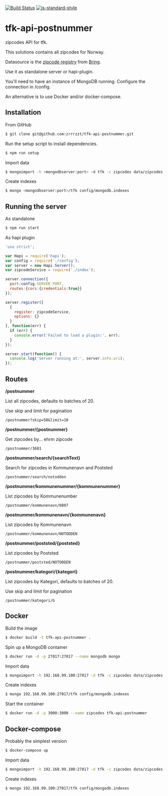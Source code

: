 [![Build Status](https://travis-ci.org/zrrrzzt/tfk-api-postnummer.svg?branch=master)](https://travis-ci.org/zrrrzzt/tfk-api-postnummer)
[![js-standard-style](https://img.shields.io/badge/code%20style-standard-brightgreen.svg?style=flat)](https://github.com/feross/standard)
# tfk-api-postnummer
zipcodes API for tfk.

This solutions contains all zipcodes for Norway.

Datasource is the [zipcode registry]('http://www.bring.no/radgivning/sende-noe/adressetjenester/postnummer/_attachment/615732?_download=true&_ts=148c63b0dc0') from [Bring]('http://www.bring.no/').

Use it as standalone server or hapi-plugin.

You'll need to have an instance of MongoDB running. Configure the connection in /config.

An alternative is to use Docker and/or docker-compose.

## Installation

From GitHub

```sh
$ git clone git@github.com:zrrrzzt/tfk-api-postnummer.git
```

Run the setup script to install dependencies.

```sh
$ npm run setup
```

Import data
```sh
$ mongoimport -h <mongodbserver:port> -d tfk -c zipcodes data/zipcodes.json --jsonArray
```

Create indexes
```sh
$ mongo <mongodbserver:port>/tfk config/mongodb.indexes
```

## Running the server

As standalone

```sh
$ npm run start
```

As hapi plugin

```javascript
'use strict';

var Hapi = require('hapi');
var config = require('./config');
var server = new Hapi.Server();
var zipcodeService = require('./index');

server.connection({
  port:config.SERVER_PORT,
  routes:{cors:{credentials:true}}
});

server.register([
  {
    register: zipcodeService,
    options: {}
  }
], function(err) {
  if (err) {
    console.error('Failed to load a plugin:', err);
  }
});

server.start(function() {
  console.log('Server running at:', server.info.uri);
});
```

## Routes

**/postnummer**

List all zipcodes, defaults to batches of 20.

Use skip and limit for pagination

```
/postnummer?skip=50&limit=10
```

**/postnummer/{postnummer}**

Get zipcodes by... ehrm zipcode

```
/postnummer/3681
```

**/postnummer/search/{searchText}**

Search for zipcodes in Kommunenavn and Poststed

```
/postnummer/search/notodden
```

**/postnummer/kommunenummer/{kommunenummer}**

List zipcodes by Kommunenumber

```
/postnummer/kommunenavn/0807
```

**/postnummer/kommunenavn/{kommunenavn}**

List zipcodes by Kommunenavn

```
/postnummer/kommunenavn/NOTODDEN
```

**/postnummer/poststed/{poststed}**

List zipcodes by Poststed

```
/postnummer/poststed/NOTODDEN
```

**/postnummer/kategori/{kategori}**

List zipcodes by Kategori, defaults to batches of 20.

Use skip and limit for pagination

```
/postnummer/kategori/G
```

## Docker

Build the image

```sh
$ docker build -t tfk-api-postnummer .
```

Spin up a MongoDB container

```sh
$ docker run -d -p 27017:27017 --name mongodb mongo
```

Import data
```sh
$ mongoimport -h 192.168.99.100:27017 -d tfk -c zipcodes data/zipcodes.json --jsonArray
```

Create indexes
```sh
$ mongo 192.168.99.100:27017/tfk config/mongodb.indexes
```

Start the container
```sh
$ docker run -d -p 3000:3000 --name zipcodes tfk-api-postnummer
```

## Docker-compose
Probably the simplest version

```sh
$ docker-compose up
```

Import data
```sh
$ mongoimport -h 192.168.99.100:27017 -d tfk -c zipcodes data/zipcodes.json --jsonArray
```

Create indexes
```sh
$ mongo 192.168.99.100:27017/tfk config/mongodb.indexes
```